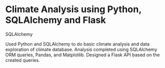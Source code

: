 # Climate Analysis using Python, SQLAlchemy and Flask
SQLAlchemy

Used Python and SQLAlchemy to do basic climate analysis and data exploration of climate database. Analysis completed using SQLAlchemy ORM queries, Pandas, and Matplotlib.
Designed a Flask API based on the created queries. 
